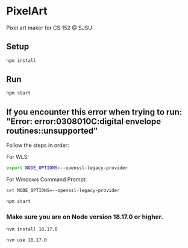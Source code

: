 # PixelArt
Pixel art maker for CS 152 @ SJSU

## Setup

```sh
npm install
```

## Run

```sh
npm start
```


## If you encounter this error when trying to run: "Error: error:0308010C:digital envelope routines::unsupported"
Follow the steps in order: 
  
For WLS:
```sh
export NODE_OPTIONS=--openssl-legacy-provider
```
For Windows Command Prompt:
```sh
set NODE_OPTIONS=--openssl-legacy-provider

```

```sh
npm start
```

### Make sure you are on Node version 18.17.0 or higher.

```sh
nvm install 18.17.0
```
```sh
nvm use 18.17.0
```
